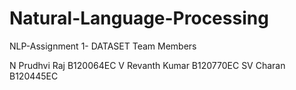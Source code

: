 # Natural-Language-Processing
NLP-Assignment 1- DATASET
Team Members

N Prudhvi Raj B120064EC
V Revanth Kumar B120770EC
SV Charan B120445EC
